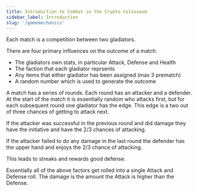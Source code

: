 ```yaml
---
title: Introduction to Combat in the Crypto Colosseum
sidebar_label: Introduction
slug: '/gamemechanics'
---
```


Each match is a competition between two gladiators.

There are four primary influences on the outcome of a match.
* The gladiators own stats, in particular Attack, Defense and Health
* The faction that each gladiator reprsents
* Any items that either gladiator has been assigned (max 3 prematch)
* A random number which is used to generate the outcome

A match has a series of rounds.  Each round has an attacker and a defender.
At the start of the match it is essentially random who attacks first, but for each subsequent round one gladiator has the edge.  This edge is a two out of three chances of getting to attack next.

If the attacker was successful in the previous round and did damage they have the initiative and have the 2/3 chances of attacking.

If the attacker failed to do any damage in the last round the defender has the upper hand and enjoys the 2/3 chance of attacking.

This leads to streaks and rewards good defense.

Essentially all of the above factors get rolled into a single Attack and Defense roll.  The damage is the amount the Attack is higher than the Defense.